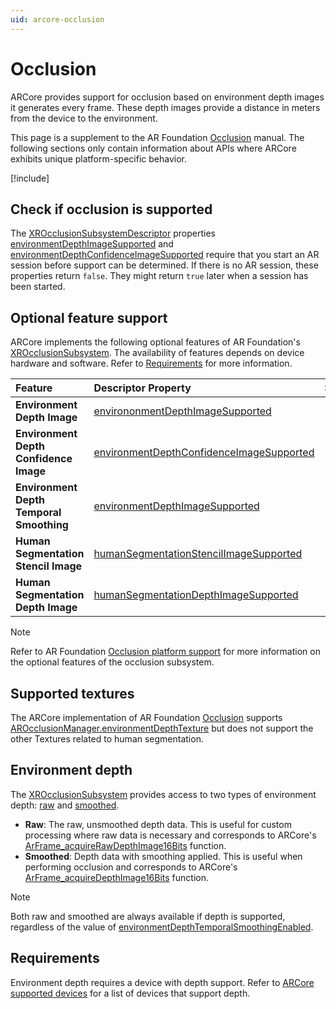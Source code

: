 ```yaml
---
uid: arcore-occlusion
---
```

# Occlusion

ARCore provides support for occlusion based on environment depth images it generates every frame. These depth images provide a distance in meters from the device to the environment.

This page is a supplement to the AR Foundation [Occlusion](xref:arfoundation-occlusion) manual. The following sections only contain information about APIs where ARCore exhibits unique platform-specific behavior.

[!include[](../snippets/arf-docs-tip.md)]

## Check if occlusion is supported

The [XROcclusionSubsystemDescriptor](xref:UnityEngine.XR.ARSubsystems.XROcclusionSubsystemDescriptor) properties [environmentDepthImageSupported](xref:UnityEngine.XR.ARSubsystems.XROcclusionSubsystemDescriptor.environmentDepthImageSupported) and [environmentDepthConfidenceImageSupported](xref:UnityEngine.XR.ARSubsystems.XROcclusionSubsystemDescriptor.environmentDepthConfidenceImageSupported) require that you start an AR session before support can be determined. If there is no AR session, these properties return `false`. They might return `true` later when a session has been started.
  
## Optional feature support

ARCore implements the following optional features of AR Foundation's [XROcclusionSubsystem](xref:UnityEngine.XR.ARSubsystems.XROcclusionSubsystem). The availability of features depends on device hardware and software. Refer to [Requirements](#occlusion-requirements) for more information.

| Feature | Descriptor Property | Supported |
| :------ | :--------------- | :----------: |
| **Environment Depth Image** | [environonmentDepthImageSupported](xref:UnityEngine.XR.ARSubsystems.XROcclusionSubsystemDescriptor.environmentDepthImageSupported) | Yes |
| **Environment Depth Confidence Image** | [environmentDepthConfidenceImageSupported](xref:UnityEngine.XR.ARSubsystems.XROcclusionSubsystemDescriptor.environmentDepthConfidenceImageSupported) | Yes |
| **Environment Depth Temporal Smoothing** | [environmentDepthImageSupported](xref:UnityEngine.XR.ARSubsystems.XROcclusionSubsystemDescriptor.environmentDepthImageSupported) | Yes |
| **Human Segmentation Stencil Image** | [humanSegmentationStencilImageSupported](xref:UnityEngine.XR.ARSubsystems.XROcclusionSubsystemDescriptor.humanSegmentationStencilImageSupported) | |
| **Human Segmentation Depth Image** | [humanSegmentationDepthImageSupported](xref:UnityEngine.XR.ARSubsystems.XROcclusionSubsystemDescriptor.humanSegmentationDepthImageSupported) | |

> [!NOTE]
> Refer to AR Foundation [Occlusion platform support](xref:arfoundation-occlusion-platform-support) for more information 
> on the optional features of the occlusion subsystem.

## Supported textures

The ARCore implementation of AR Foundation [Occlusion](xref:arfoundation-occlusion) supports [AROcclusionManager.environmentDepthTexture](xref:UnityEngine.XR.ARFoundation.AROcclusionManager.environmentDepthTexture) but does not support the other Textures related to human segmentation.

## Environment depth

The [XROcclusionSubsystem](xref:UnityEngine.XR.ARSubsystems.XROcclusionSubsystem) provides access to two types of environment depth: [raw](xref:UnityEngine.XR.ARSubsystems.XROcclusionSubsystem.TryAcquireRawEnvironmentDepthCpuImage(UnityEngine.XR.ARSubsystems.XRCpuImage@)) and [smoothed](xref:UnityEngine.XR.ARSubsystems.XROcclusionSubsystem.TryAcquireSmoothedEnvironmentDepthCpuImage(UnityEngine.XR.ARSubsystems.XRCpuImage@)).

- **Raw**: The raw, unsmoothed depth data. This is useful for custom processing where raw data is necessary and corresponds to ARCore's [ArFrame_acquireRawDepthImage16Bits](https://developers.google.com/ar/reference/c/group/ar-frame#arframe_acquirerawdepthimage16bits) function.
- **Smoothed**: Depth data with smoothing applied. This is useful when performing occlusion and corresponds to ARCore's [ArFrame_acquireDepthImage16Bits](https://developers.google.com/ar/reference/c/group/ar-frame#arframe_acquiredepthimage16bits) function.

> [!NOTE]
> Both raw and smoothed are always available if depth is supported, regardless of the value of [environmentDepthTemporalSmoothingEnabled](xref:UnityEngine.XR.ARSubsystems.XROcclusionSubsystem.environmentDepthTemporalSmoothingEnabled).

<a id="occlusion-requirements"></a>

## Requirements

Environment depth requires a device with depth support. Refer to [ARCore supported devices](https://developers.google.com/ar/devices#google_play_devices) for a list of devices that support depth.
